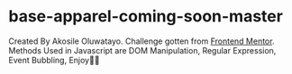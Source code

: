 # base-apparel-coming-soon-master
Created By Akosile Oluwatayo.
Challenge gotten from <a href="https://www.frontendmentor.io?ref=challenge" target="_blank">Frontend Mentor</a>.
Methods Used in Javascript are
DOM Manipulation,
Regular Expression,
Event Bubbling,
Enjoy🤗🙂
